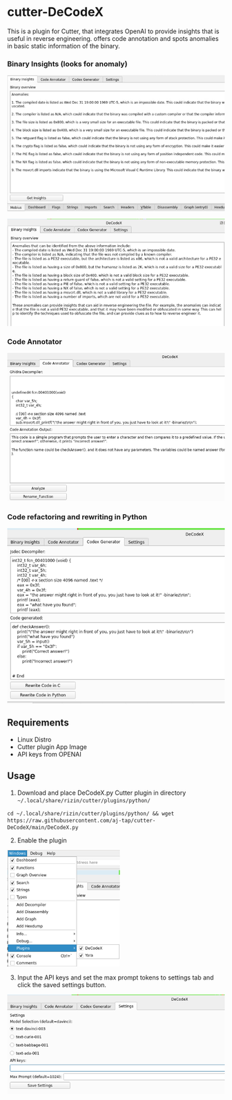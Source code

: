 # cutter-DeCodeX

This is a plugin for Cutter, that integrates OpenAI to provide insights that is useful in reverse engineering. 
offers code annotation and spots anomalies in basic static information of the binary.

### Binary Insights (looks for anomaly) 

![img_3.png](assets/img_3.png)

![img_5.png](assets/img_5.png)

### Code Annotator

![img_4.png](assets/img_4.png)


### Code refactoring and rewriting in Python

![img_2.png](assets/img_2.png)


## Requirements
- Linux Distro 
- Cutter plugin App Image
- API keys from OPENAI 

## Usage
1. Download and place DeCodeX.py Cutter plugin in directory ``~/.local/share/rizin/cutter/plugins/python/``

```
cd ~/.local/share/rizin/cutter/plugins/python/ && wget https://raw.githubusercontent.com/aj-tap/cutter-DeCodeX/main/DeCodeX.py 
```

2. Enable the plugin

 ![img.png](assets/img.png)

3. Input the API keys and set the max prompt tokens to settings tab and click the saved settings button.

![img_1.png](assets/img_1.png)
 
